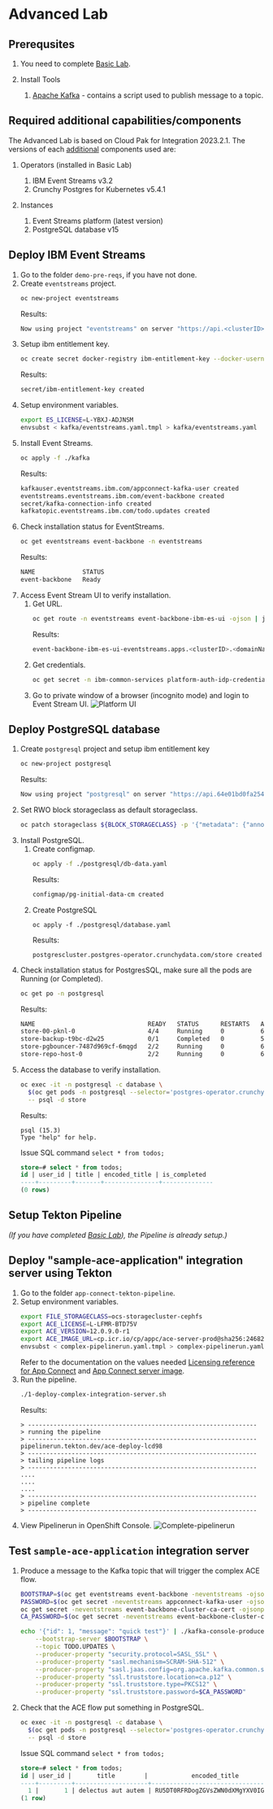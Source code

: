 # Advanced Lab

## Prerequsites

1. You need to complete [Basic Lab](BasicLab.md).

1. Install Tools 
    1. [Apache Kafka](https://kafka.apache.org/quickstart) - contains a script used to publish message to a topic.

## Required additional capabilities/components

The Advanced Lab is based on Cloud Pak for Integration 2023.2.1. The versions of each <u>additional</u> components used are:

1. Operators (installed in Basic Lab)
    1. IBM Event Streams v3.2
    1. Crunchy Postgres for Kubernetes v5.4.1

1. Instances
    1. Event Streams platform (latest version)
    2. PostgreSQL database v15

## Deploy IBM Event Streams

1. Go to the folder `demo-pre-reqs`, if you have not done.
1. Create `eventstreams` project.
    ```sh
    oc new-project eventstreams
    ```
    Results:
    ```sh
    Now using project "eventstreams" on server "https://api.<clusterID>.<domainName>:6443".
1. Setup ibm entitlement key.
    ```sh
    oc create secret docker-registry ibm-entitlement-key --docker-username=cp --docker-password=${IBM_ENTITLEMENT_KEY} --docker-server=cp.icr.io -n eventstreams
    ```
    Results:
    ```sh
    secret/ibm-entitlement-key created
    ```
1. Setup environment variables.
    ```sh
    export ES_LICENSE=L-YBXJ-ADJNSM
    envsubst < kafka/eventstreams.yaml.tmpl > kafka/eventstreams.yaml
    ```
1. Install Event Streams.
    ```sh
    oc apply -f ./kafka
    ```
    Results:
    ```sh
    kafkauser.eventstreams.ibm.com/appconnect-kafka-user created
    eventstreams.eventstreams.ibm.com/event-backbone created
    secret/kafka-connection-info created
    kafkatopic.eventstreams.ibm.com/todo.updates created
    ```
1. Check installation status for EventStreams.
    ```sh
    oc get eventstreams event-backbone -n eventstreams
    ```
    Results:
    ```sh
    NAME             STATUS
    event-backbone   Ready
    ```
1. Access Event Stream UI to verify installation.
    1. Get URL.
        ```sh
        oc get route -n eventstreams event-backbone-ibm-es-ui -ojson | jq -r .spec.host
        ```
        Results:
        ```sh
        event-backbone-ibm-es-ui-eventstreams.apps.<clusterID>.<domainName>
        ```
    1. Get credentials.
        ```sh
        oc get secret -n ibm-common-services platform-auth-idp-credentials -ojson | jq -r .data.admin_password | base64 -d
        ```
    1. Go to private window of a browser (incognito mode) and login to Event Stream UI.
        ![Platform UI](../demo-pre-reqs/images/eventstreams-ui.png)

## Deploy PostgreSQL database

1. Create `postgresql` project and setup ibm entitlement key
    ```sh
    oc new-project postgresql
    ```
    Results:
    ```sh
    Now using project "postgresql" on server "https://api.64e01bd0fa254600179b97b4.cloud.techzone.ibm.com:6443".
    ```
1. Set RWO block storageclass as default storageclass.
    ```sh
    oc patch storageclass ${BLOCK_STORAGECLASS} -p '{"metadata": {"annotations":{"storageclass.kubernetes.io/is-default-class":"true"}}}'
    ```
1. Install PostgreSQL.
    1. Create configmap.
       ```sh
       oc apply -f ./postgresql/db-data.yaml
       ```
       Results:
       ```sh
       configmap/pg-initial-data-cm created
       ```
    1. Create PostgreSQL
       ```
       oc apply -f ./postgresql/database.yaml
       ```
       Results:
       ```
       postgrescluster.postgres-operator.crunchydata.com/store created
       ```
1. Check installation status for PostgresSQL, make sure all the pods are Running (or Completed).
    ```sh
    oc get po -n postgresql
    ```
    Results:
    ```sh
    NAME                               READY   STATUS      RESTARTS   AGE
    store-00-pknl-0                    4/4     Running     0          6m28s
    store-backup-t9bc-d2w25            0/1     Completed   0          5m40s
    store-pgbouncer-7487d969cf-6mqgd   2/2     Running     0          6m27s
    store-repo-host-0                  2/2     Running     0          6m28s
    ```
1. Access the database to verify installation.
    ```sh
    oc exec -it -n postgresql -c database \
      $(oc get pods -n postgresql --selector='postgres-operator.crunchydata.com/cluster=store,postgres-operator.crunchydata.com/role=master' -o name) \
      -- psql -d store
    ```
    Results:
    ```
    psql (15.3)
    Type "help" for help.
    ```
    Issue SQL command `select * from todos;`
    ```sql
    store=# select * from todos;
    id | user_id | title | encoded_title | is_completed 
    ----+---------+-------+---------------+--------------
    (0 rows)
    ```

## Setup Tekton Pipeline

<i>(If you have completed [Basic Lab](./BasicLab.md)), the Pipeline is already setup.)</i>

## Deploy "sample-ace-application" integration server using Tekton

1. Go to the folder `app-connect-tekton-pipeline`.
1. Setup environment variables.
    ```sh
    export FILE_STORAGECLASS=ocs-storagecluster-cephfs
    export ACE_LICENSE=L-LFMR-BTD75V
    export ACE_VERSION=12.0.9.0-r1
    export ACE_IMAGE_URL=cp.icr.io/cp/appc/ace-server-prod@sha256:246828d9f89c4ed3a6719cd3e4b71b1dec382f848c9bf9c28156f78fa05bc4e7
    envsubst < complex-pipelinerun.yaml.tmpl > complex-pipelinerun.yaml
    ```
    Refer to the documentation on the values needed [Licensing reference for App Connect](https://www.ibm.com/docs/en/app-connect/containers_cd?topic=resources-licensing-reference-app-connect-operator) and [App Connect server image](https://www.ibm.com/docs/en/app-connect/containers_cd?topic=obtaining-app-connect-enterprise-server-image-from-cloud-container-registry).
1. Run the pipeline.
    ```sh
    ./1-deploy-complex-integration-server.sh
    ```
    Results:
    ```
    > ---------------------------------------------------------------
    > running the pipeline
    > ---------------------------------------------------------------
    pipelinerun.tekton.dev/ace-deploy-lcd98
    > ---------------------------------------------------------------
    > tailing pipeline logs
    > ---------------------------------------------------------------
    ....
    ....
    ....
    > ---------------------------------------------------------------
    > pipeline complete
    > ---------------------------------------------------------------
    ```
1. View Pipelinerun in OpenShift Console.
    ![Complete-pipelinerun](../screenshots/example-pipelinerun-complex.png)

## Test `sample-ace-application` integration server

1. Produce a message to the Kafka topic that will trigger the complex ACE flow.
    ```sh
    BOOTSTRAP=$(oc get eventstreams event-backbone -neventstreams -ojsonpath='{.status.kafkaListeners[1].bootstrapServers}')
    PASSWORD=$(oc get secret -neventstreams appconnect-kafka-user -ojsonpath='{.data.password}' | base64 -d)
    oc get secret -neventstreams event-backbone-cluster-ca-cert -ojsonpath='{.data.ca\.p12}' | base64 -d > ca.p12
    CA_PASSWORD=$(oc get secret -neventstreams event-backbone-cluster-ca-cert -ojsonpath='{.data.ca\.password}' | base64 -d)

    echo '{"id": 1, "message": "quick test"}' | ./kafka-console-producer.sh \
        --bootstrap-server $BOOTSTRAP \
        --topic TODO.UPDATES \
        --producer-property "security.protocol=SASL_SSL" \
        --producer-property "sasl.mechanism=SCRAM-SHA-512" \
        --producer-property "sasl.jaas.config=org.apache.kafka.common.security.scram.ScramLoginModule required username="appconnect-kafka-user" password="$PASSWORD";" \
        --producer-property "ssl.truststore.location=ca.p12" \
        --producer-property "ssl.truststore.type=PKCS12" \
        --producer-property "ssl.truststore.password=$CA_PASSWORD"
    ```

2. Check that the ACE flow put something in PostgreSQL.
    ```sh
    oc exec -it -n postgresql -c database \
      $(oc get pods -n postgresql --selector='postgres-operator.crunchydata.com/cluster=store,postgres-operator.crunchydata.com/role=master' -o name) \
      -- psql -d store
    ```
    Issue SQL command `select * from todos;`
    ```sql
    store=# select * from todos;
    id | user_id |       title        |            encoded_title             | is_completed
    ----+---------+--------------------+--------------------------------------+--------------
      1 |       1 | delectus aut autem | RU5DT0RFRDogZGVsZWN0dXMgYXV0IGF1dGVt | f
    (1 row)
    ```
